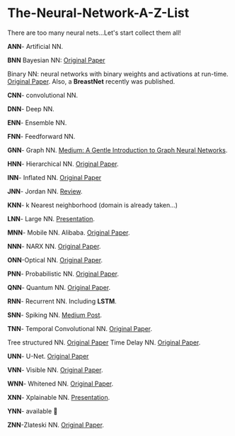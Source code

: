 # The-Neural-Network-A-Z-List
There are too many neural nets...Let's start collect them all!

**ANN**- Artificial NN.

**BNN**
Bayesian NN: [Original Paper](https://authors.library.caltech.edu/13793/1/MACnc92b.pdf)


Binary NN: neural networks with binary weights and activations at run-time. [Original Paper](https://arxiv.org/pdf/1602.02830.pdf). Also, a **BreastNet** recently was published.

**CNN**- convolutional NN.

**DNN**- Deep NN.

**ENN**- Ensemble NN.

**FNN**- Feedforward NN.

**GNN**- Graph NN. [Medium: A Gentle Introduction to Graph Neural Networks](https://towardsdatascience.com/a-gentle-introduction-to-graph-neural-network-basics-deepwalk-and-graphsage-db5d540d50b3).

**HNN**- Hierarchical NN. [Original Paper](https://arxiv.org/pdf/1710.00017.pdf).

**INN**- Inflated NN. [Original Paper](https://www.researchgate.net/publication/336391875_INN_Inflated_Neural_Networks_for_IPMN_Diagnosis)

**JNN**- Jordan NN. [Review](https://arxiv.org/pdf/1506.00019.pdf).

**KNN**- k Nearest neighborhood (domain is already taken…)

**LNN**- Large NN. [Presentation](http://ieee-hpec.org/2019/2019Program/program_htm_files/03-HPEC2019SingularityforMachine.pdf). 

**MNN**- Mobile NN. Alibaba. [Original Paper](https://www.alibabacloud.com/blog/alibaba-open-source-and-lightweight-deep-learning-inference-engine---mobile-neural-network-mnn_595318).

**NNN**- NARX NN. [Original Paper](http://modul.repo.mercubuana-yogya.ac.id/modul/files/openjournal/JournalOfBusinessEthics/Narx.pdf).

**ONN**-Optical NN. [Original Paper](https://arxiv.org/pdf/1610.02365.pdf).

**PNN**- Probabilistic NN. [Original Paper](https://wiki.eecs.yorku.ca/course_archive/2013-14/F/4403/_media/specht1990pnn.pdf).

**QNN**- Quantum NN. [Original Paper](https://arxiv.org/pdf/1810.03787.pdf).

**RNN**- Recurrent NN. Including **LSTM**.

**SNN**- Spiking NN. [Medium Post](https://towardsdatascience.com/spiking-neural-networks-the-next-generation-of-machine-learning-84e167f4eb2b).

**TNN**-
Temporal Convolutional NN. [Original Paper](https://ieeexplore.ieee.org/document/8683634).

Tree structured NN. [Original Paper](http://papers.nips.cc/paper/4773-convolutional-recursive-deep-learning-for-3d-object-classification.pdf)
Time Delay NN. [Original Paper](http://isl.anthropomatik.kit.edu/pdf/Waibel1987a.pdf).

**UNN**- U-Net. [Original Paper](https://arxiv.org/pdf/1505.04597.pdf)

**VNN**- Visible NN. [Original Paper](https://www.ncbi.nlm.nih.gov/pmc/articles/PMC5882547/).

**WNN**- Whitened NN. [Original Paper](https://dl.acm.org/doi/pdf/10.5555/3305890.3305912?download=true).

**XNN**- Xplainable NN. [Presentation](https://www.darpa.mil/attachments/XAIProgramUpdate.pdf).

**YNN**- available 🤔

**ZNN**-Zlateski NN. [Original Paper](https://arxiv.org/pdf/1508.04843.pdf).
